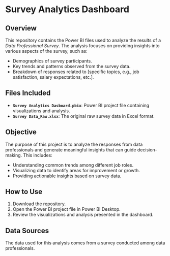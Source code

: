 # Survey Analytics Dashboard

## Overview
This repository contains the Power BI files used to analyze the results of a *Data Professional Survey*. The analysis focuses on providing insights into various aspects of the survey, such as:
- Demographics of survey participants.
- Key trends and patterns observed from the survey data.
- Breakdown of responses related to [specific topics, e.g., job satisfaction, salary expectations, etc.].

## Files Included
- **`Survey Analytics Dasboard.pbix`**: Power BI project file containing visualizations and analysis.
- **`Survey Data_Raw.xlsx`**: The original raw survey data in Excel format.

## Objective
The purpose of this project is to analyze the responses from data professionals and generate meaningful insights that can guide decision-making. This includes:
- Understanding common trends among different job roles.
- Visualizing data to identify areas for improvement or growth.
- Providing actionable insights based on survey data.

## How to Use
1. Download the repository.
2. Open the Power BI project file in Power BI Desktop.
3. Review the visualizations and analysis presented in the dashboard.

## Data Sources
The data used for this analysis comes from a survey conducted among data professionals.
